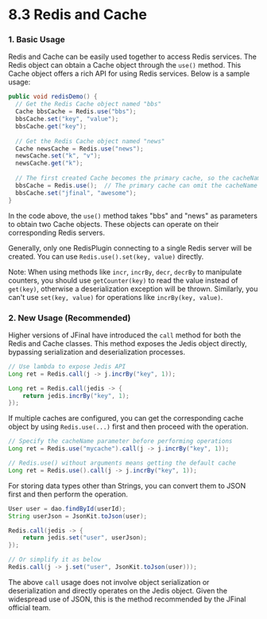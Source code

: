 # 8.3 Redis and Cache
### 1. Basic Usage
Redis and Cache can be easily used together to access Redis services. The Redis object can obtain a Cache object through the `use()` method. This Cache object offers a rich API for using Redis services. Below is a sample usage:

```java
public void redisDemo() {
  // Get the Redis Cache object named "bbs"
  Cache bbsCache = Redis.use("bbs");
  bbsCache.set("key", "value");
  bbsCache.get("key");
 
  // Get the Redis Cache object named "news"
  Cache newsCache = Redis.use("news");
  newsCache.set("k", "v");
  newsCache.get("k");
 
  // The first created Cache becomes the primary cache, so the cacheName parameter can be omitted
  bbsCache = Redis.use();  // The primary cache can omit the cacheName parameter
  bbsCache.set("jfinal", "awesome");
}
```
In the code above, the `use()` method takes "bbs" and "news" as parameters to obtain two Cache objects. These objects can operate on their corresponding Redis servers.

Generally, only one RedisPlugin connecting to a single Redis server will be created. You can use `Redis.use().set(key, value)` directly.

Note: When using methods like `incr`, `incrBy`, `decr`, `decrBy` to manipulate counters, you should use `getCounter(key)` to read the value instead of `get(key)`, otherwise a deserialization exception will be thrown. Similarly, you can't use `set(key, value)` for operations like `incrBy(key, value)`.

### 2. New Usage (Recommended)
Higher versions of JFinal have introduced the `call` method for both the Redis and Cache classes. This method exposes the Jedis object directly, bypassing serialization and deserialization processes.

```java
// Use lambda to expose Jedis API
Long ret = Redis.call(j -> j.incrBy("key", 1));

Long ret = Redis.call(jedis -> {
    return jedis.incrBy("key", 1);
});
```
If multiple caches are configured, you can get the corresponding cache object by using `Redis.use(...)` first and then proceed with the operation.

```java
// Specify the cacheName parameter before performing operations
Long ret = Redis.use("mycache").call(j -> j.incrBy("key", 1));

// Redis.use() without arguments means getting the default cache
Long ret = Redis.use().call(j -> j.incrBy("key", 1));
```
For storing data types other than Strings, you can convert them to JSON first and then perform the operation.

```java
User user = dao.findById(userId);
String userJson = JsonKit.toJson(user);

Redis.call(jedis -> {
    return jedis.set("user", userJson);
});

// Or simplify it as below
Redis.call(j -> j.set("user", JsonKit.toJson(user)));
```
The above `call` usage does not involve object serialization or deserialization and directly operates on the Jedis object. Given the widespread use of JSON, this is the method recommended by the JFinal official team.